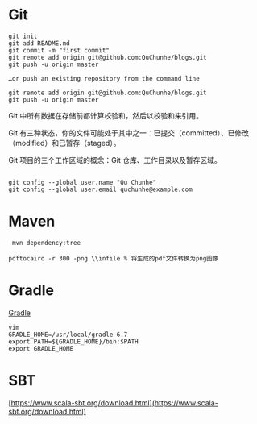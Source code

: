 
# Git

```
git init
git add README.md
git commit -m "first commit"
git remote add origin git@github.com:QuChunhe/blogs.git
git push -u origin master

…or push an existing repository from the command line

git remote add origin git@github.com:QuChunhe/blogs.git
git push -u origin master
```
Git 中所有数据在存储前都计算校验和，然后以校验和来引用。


Git 有三种状态，你的文件可能处于其中之一：已提交（committed）、已修改（modified）和已暂存（staged）。

Git 项目的三个工作区域的概念：Git 仓库、工作目录以及暂存区域。

```
```

```
git config --global user.name "Qu Chunhe"
git config --global user.email quchunhe@example.com

```

# Maven

```
 mvn dependency:tree
```

```
pdftocairo -r 300 -png \\infile % 将生成的pdf文件转换为png图像
```
# Gradle

[Gradle](https://gradle.org/releases/)

```
vim 
GRADLE_HOME=/usr/local/gradle-6.7
export PATH=${GRADLE_HOME}/bin:$PATH
export GRADLE_HOME

```
# SBT

[https://www.scala-sbt.org/download.html](https://www.scala-sbt.org/download.html)
